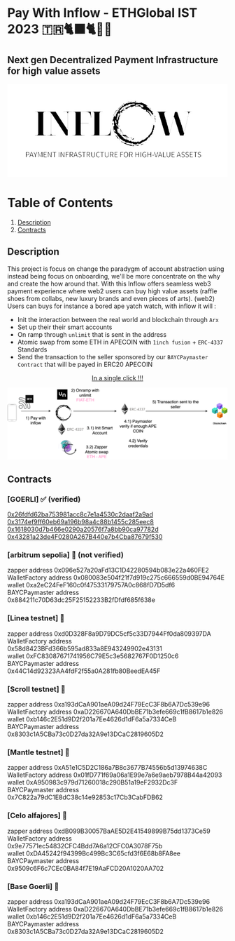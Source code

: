# Pay With Inflow - ETHGlobal IST 2023 🇹🇷🐈‍⬛🐈🧑‍💻

## Next gen Decentralized Payment Infrastructure for high value assets

![image](assets/inflowRemovebg.jpg)

# Table of Contents

1. [Description](#description)
2. [Contracts](#contracts)

## Description

This project is focus on change the paradygm of account abstraction using instead being focus on onboarding, we'll be more concentrate on the why and create the how around that. With this Inflow offers seamless web3 payment experience where web2 users can buy high value assets (raffle shoes from collabs, new luxury brands and even pieces of arts). (web2) Users can buys for instance a bored ape yatch watch, with inflow it will :

- Init the interaction between the real world and blockchain through `Arx`
- Set up their their smart accounts
- On ramp through `unlimit` that is sent in the address
- Atomic swap from some ETH in APECOIN with `1inch fusion` + `ERC-4337` Standards
- Send the transaction to the seller sponsored by our `BAYCPaymaster Contract` that will be payed in ERC20 APECOIN

<center><u>In a single click !!!</u></center>

![image](assets/InflowFlowLevel.png)

## Contracts

### [GOERLI] ✅ (verified)

[0x26fdfd62ba753981acc8c7e1a4530c2daaf2a9ad](https://goerli.etherscan.io/address/0x26fdfd62ba753981acc8c7e1a4530c2daaf2a9ad)  
[0x3174ef9ff60eb69a196b98a4c88b1455c285eec8](https://goerli.etherscan.io/address/0x3174ef9ff60eb69a196b98a4c88b1455c285eec8)  
[0x1618030d7b466e0290a20576f7a8bb90ca97782d](https://goerli.etherscan.io/address/0x1618030d7b466e0290a20576f7a8bb90ca97782d)  
[0x43281a23de4F0280A267B440e7b4Cba87679f530](https://goerli.etherscan.io/address/0x43281a23de4F0280A267B440e7b4Cba87679f530)  

### [arbitrum sepolia] 🔄 (not verified)

zapper address 0x096e527a20aFd13C1D42280594b083e22a460FE2  
WalletFactory address 0x080083e504f21f7d919c275c666559d0BE94764E  
wallet 0xa2eC24FeF160c0f47533179757A0c868fD7D5df6  
BAYCPaymaster address 0x884211c70D63dc25F25152233B2fDfdf685f638e  

### [Linea testnet] 🔄

zapper address 0xd0D328F8a9D79DC5cf5c33D7944Ff0da809397DA  
WalletFactory address 0x58d8423BFd366b595ad833a8E943249902e43131  
wallet 0xFC83087671741956C79E5c3e5682767F0D1250c6  
BAYCPaymaster address 0x44C14d92323AA4fdF2f55a0A281fb80BeedEA45F  

### [Scroll testnet] 🔄

zapper address 0xa193dCaA901aeA09d24F79EcC3F8b6A7Dc539e96  
WalletFactory address 0xaD226670A640DbBE71b3efe669c1fB8617b1e826  
wallet 0xb146c2E51d9D2f201a7Ee4626d1dF6a5a7334CeB  
BAYCPaymaster address 0x8303c1A5CBa73c0D27da32A9e13DCaC2819605D2  

### [Mantle testnet] 🔄

zapper address 0xA51e1C5D2C186a7B8c3677B74556b5d13974638C  
WalletFactory address 0x01fD771f69a06a1E99e7a6e9aeb7978B44a42093  
wallet 0xA950983c979d71260018c290B51a19eF2932Dc3F  
BAYCPaymaster address 0x7C822a79dC1E8dC38c14e92853c17Cb3CabFDB62  

### [Celo alfajores] 🔄

zapper address 0xdB099B30057BaAE5D2E41549899B75dd1373Ce59  
WalletFactory address 0x9e77571ec54832CFC4Bdd7A6a12CFC0A3078F75b  
wallet 0xDA45242f94399Bc499Bc3C65cfd3f6E68b8FA8ee  
BAYCPaymaster address 0x9509c6F6c7CEc0BA84f7E19AaFCD20A1020AA702  

### [Base Goerli] 🔄

zapper address 0xa193dCaA901aeA09d24F79EcC3F8b6A7Dc539e96  
WalletFactory address 0xaD226670A640DbBE71b3efe669c1fB8617b1e826  
wallet 0xb146c2E51d9D2f201a7Ee4626d1dF6a5a7334CeB  
BAYCPaymaster address 0x8303c1A5CBa73c0D27da32A9e13DCaC2819605D2  
